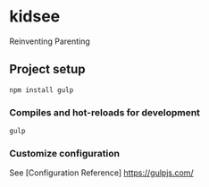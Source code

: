 # kidsee
Reinventing Parenting

## Project setup
```
npm install gulp
```

### Compiles and hot-reloads for development
```
gulp
```

### Customize configuration
See [Configuration Reference] https://gulpjs.com/

